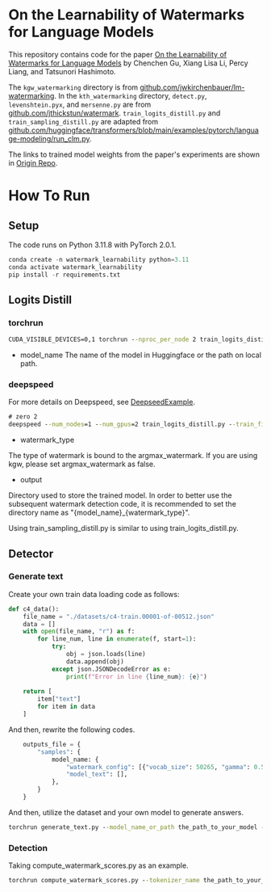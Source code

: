 # On the Learnability of Watermarks for Language Models

This repository contains code for the paper [On the Learnability of Watermarks for Language Models](https://arxiv.org/abs/2312.04469) by Chenchen Gu, Xiang Lisa Li, Percy Liang, and Tatsunori Hashimoto.

The `kgw_watermarking` directory is from [github.com/jwkirchenbauer/lm-watermarking](https://github.com/jwkirchenbauer/lm-watermarking). In the `kth_watermarking` directory, `detect.py`, `levenshtein.pyx`, and `mersenne.py` are from [github.com/jthickstun/watermark](https://github.com/jthickstun/watermark). `train_logits_distill.py` and `train_sampling_distill.py` are adapted from [github.com/huggingface/transformers/blob/main/examples/pytorch/language-modeling/run_clm.py](https://github.com/huggingface/transformers/blob/main/examples/pytorch/language-modeling/run_clm.py).

The links to trained model weights from the paper's experiments are shown in [Origin Repo](https://github.com/chenchenygu/watermark-learnability).

# How To Run

## Setup

The code runs on Python 3.11.8 with PyTorch 2.0.1.

```python
conda create -n watermark_learnability python=3.11
conda activate watermark_learnability
pip install -r requirements.txt
```

## Logits Distill

### torchrun
```cmd
CUDA_VISIBLE_DEVICES=0,1 torchrun --nproc_per_node 2 train_logits_distill.py --train_file ./datasets/alpaca_data.json - --model_name opt --model_name_or_path facebook/opt-1.3b     --do_train   --fp16     --per_device_train_batch_size 4     --learning_rate 2e-5     --num_train_epochs 1     --output_dir ./output/    --overwrite_output_dir     --save_steps 0     --save_strategy "no" --watermark_type kgw --argmax_watermark false --do_eval False
```
- model_name The name of the model in Huggingface or the path on local path.
### deepspeed

For more details on Deepspeed, see [DeepseedExample](https://github.com/microsoft/DeepSpeedExamples).
```cmd
# zero 2
deepspeed --num_nodes=1 --num_gpus=2 train_logits_distill.py --train_file ./datasets/alpaca_data.json --deepspeed ./ds_config_fp16_z2.json    --model_name_or_path /mnt/workspace/huzhanyi/pythia_/Models/OPT/1.3B     --do_train     --do_eval     --fp16     --per_device_train_batch_size 4     --learning_rate 2e-5     --num_train_epochs 1     --output_dir ./output/opt_kgw     --overwrite_output_dir     --save_steps 0     --save_strategy "no" --watermark_type kgw --argmax_watermark false --do_eval False
```

- watermark_type 

The type of watermark is bound to the argmax_watermark. If you are using kgw, please set argmax_watermark as false.
- output

Directory used to store the trained model. In order to better use the subsequent watermark detection code, it is recommended to set the directory name as "\{model_name\}_\{watermark_type\}".

Using train_sampling_distill.py is similar to using train_logits_distill.py.

## Detector

### Generate text

Create your own train data loading code as follows:
```python
def c4_data():
    file_name = "./datasets/c4-train.00001-of-00512.json"
    data = []
    with open(file_name, "r") as f:
        for line_num, line in enumerate(f, start=1):
            try:
                obj = json.loads(line)
                data.append(obj)
            except json.JSONDecodeError as e:
                print(f"Error in line {line_num}: {e}")
    
    return [
        item["text"]
        for item in data
    ]
```
And then, rewrite the following codes.
```python
    outputs_file = {
        "samples": {
            model_name: {
                "watermark_config": [{"vocab_size": 50265, "gamma": 0.5, "delta": 2.0, "seeding_scheme": "simple_1", "hash_key": 15485863, "select_green_tokens": True}],
                "model_text": [],
            },
        }
    }
```

And then, utilize the dataset and your own model to generate answers.

```cmd
torchrun generate_text.py --model_name_or_path the_path_to_your_model --output_file ./output.txt
```

### Detection

Taking compute_watermark_scores.py as an example.
```cmd
torchrun compute_watermark_scores.py --tokenizer_name the_path_to_your_model --input_file the_file_generated_by_your_own_model --output_file the_file_for_saving_the_score
```

